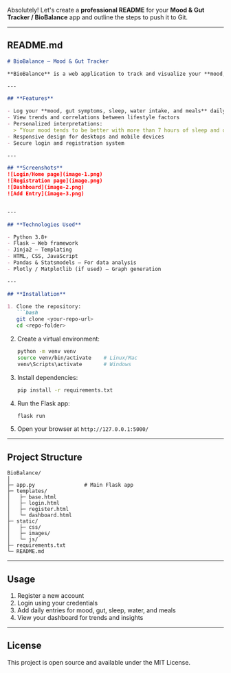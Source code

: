 Absolutely! Let's create a **professional README** for your **Mood & Gut Tracker / BioBalance** app and outline the steps to push it to Git.

---

## **README.md**

````markdown
# BioBalance – Mood & Gut Tracker

**BioBalance** is a web application to track and visualize your **mood, gut health, sleep, water intake, and meals**. It generates personalized insights based on your entries to help you understand how lifestyle factors affect your well-being.

---

## **Features**

- Log your **mood, gut symptoms, sleep, water intake, and meals** daily
- View trends and correlations between lifestyle factors
- Personalized interpretations:
  > “Your mood tends to be better with more than 7 hours of sleep and over 2 liters of water.”
- Responsive design for desktops and mobile devices
- Secure login and registration system

---

## **Screenshots**
![Login/Home page](image-1.png)
![Registration page](image.png)
![Dashboard](image-2.png)
![Add Entry](image-3.png)


---

## **Technologies Used**

- Python 3.8+
- Flask – Web framework
- Jinja2 – Templating
- HTML, CSS, JavaScript
- Pandas & Statsmodels – For data analysis
- Plotly / Matplotlib (if used) – Graph generation

---

## **Installation**

1. Clone the repository:
   ```bash
   git clone <your-repo-url>
   cd <repo-folder>
````

2. Create a virtual environment:

   ```bash
   python -m venv venv
   source venv/bin/activate    # Linux/Mac
   venv\Scripts\activate       # Windows
   ```

3. Install dependencies:

   ```bash
   pip install -r requirements.txt
   ```

4. Run the Flask app:

   ```bash
   flask run
   ```

5. Open your browser at `http://127.0.0.1:5000/`

---

## **Project Structure**

```
BioBalance/
│
├─ app.py                # Main Flask app
├─ templates/
│   ├─ base.html
│   ├─ login.html
│   ├─ register.html
│   └─ dashboard.html
├─ static/
│   ├─ css/
│   ├─ images/
│   └─ js/
├─ requirements.txt
└─ README.md
```

---

## **Usage**

1. Register a new account
2. Login using your credentials
3. Add daily entries for mood, gut, sleep, water, and meals
4. View your dashboard for trends and insights

---

## **License**

This project is open source and available under the MIT License.
